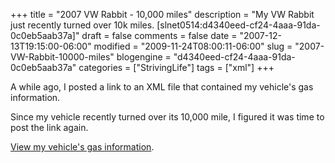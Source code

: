 +++
title = "2007 VW Rabbit - 10,000 miles"
description = "My VW Rabbit just recently turned over 10k miles. [slnet0514:d4340eed-cf24-4aaa-91da-0c0eb5aab37a]"
draft = false
comments = false
date = "2007-12-13T19:15:00-06:00"
modified = "2009-11-24T08:00:11-06:00"
slug = "2007-VW-Rabbit-10000-miles"
blogengine = "d4340eed-cf24-4aaa-91da-0c0eb5aab37a"
categories = ["StrivingLife"]
tags = ["xml"]
+++

<p>A while ago, I posted a link to an XML file that contained my vehicle's gas information.</p>
<p>Since my vehicle recently turned over its 10,000 mile,&nbsp;I figured it was time to post the link again.</p>
<p><a href="http://jamesrskemp.net/vehicle_gas.xml" target="_blank">View my vehicle's gas information</a>.</p>
